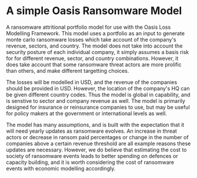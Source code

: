 # A simple Oasis Ransomware Model
A ransomware attritional portfolio model for use with the Oasis Loss Modelling Framework. This model uses a portfolio as an input to generate monte carlo ransomware losses which take account of the company's revenue, sectors, and country. The model does not take into account the security posture of each individual company, it simply assumes a basis risk for for different revenue, sector, and country combinations. However, it does take account that some ransomware threat actors are more prolific than others, and make different targetting choices. 

The losses will be modelled in USD, and the revenue of the companies should be provided in USD. However, the location of the company's HQ can be given different country codes. Thus the model is global in capability, and is senstive to sector and company revenue as well. The model is primarily designed for insurance or reinsurance companies to use, but may be useful for policy makers at the government or international levels as well. 

The model has many assumptions, and is built with the expectation that it will need yearly updates as ransomware evolves. An increase in threat actors or decrease in ransom paid percentages or change in the number of companies above a certain revenue threshold are all example reasons these updates are necessary. However, we do believe that estimating the cost to society of ransomware events leads to better spending on defences or capacity building, and it is worth considering the cost of ransomware events with economic modelling accordingly.
